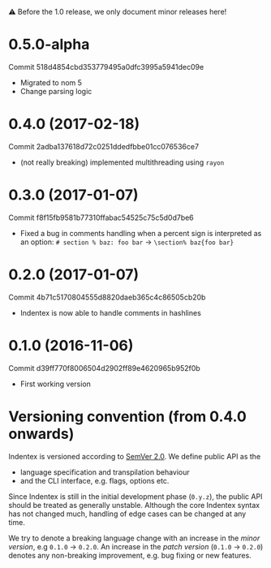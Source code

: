 :warning: Before the 1.0 release, we only document minor releases here!

# 0.5.0-alpha
Commit 518d4854cbd353779495a0dfc3995a5941dec09e

* Migrated to nom 5
* Change parsing logic

# 0.4.0 (2017-02-18)
Commit 2adba137618d72c0251ddedfbbe01cc076536ce7

* (not really breaking) implemented multithreading using `rayon`

# 0.3.0 (2017-01-07)
Commit f8f15fb9581b77310ffabac54525c75c5d0d7be6

* Fixed a bug in comments handling when a percent sign is interpreted as an option:
`# section % baz: foo bar` → `\section% baz{foo bar}`

# 0.2.0 (2017-01-07)
Commit 4b71c5170804555d8820daeb365c4c86505cb20b
* Indentex is now able to handle comments in hashlines

# 0.1.0 (2016-11-06)
Commit d39ff770f8006504d2902ff89e4620965b952f0b

* First working version

# Versioning convention (from 0.4.0 onwards)

Indentex is versioned according to [SemVer 2.0](http://semver.org/spec/v2.0.0.html).
We define public API as the
* language specification and transpilation behaviour
* and the CLI interface, e.g. flags, options etc.

Since Indentex is still in the initial development phase (`0.y.z`),
the public API should be treated as generally unstable.
Although the core Indentex syntax has not changed much,
handling of edge cases can be changed at any time.

We try to denote a breaking language change with an increase in the _minor version_,
e.g `0.1.0` → `0.2.0`.
An increase in the _patch version_ (`0.1.0` → `0.2.0`) denotes any non-breaking improvement,
e.g. bug fixing or new features.
